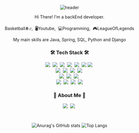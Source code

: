<div align="center">
  
![header](https://capsule-render.vercel.app/api?type=waving&color=auto&height=200&section=header&text=YoungKyu%20Kim&fontSize=90&fontAlign=62&fontAlignY=32&desc=kyuoogle&descSize=25&descAlign=85&descAlignY=50)

<p>Hi There! I'm a backEnd developer.</p>
<p>Basketball⛹️‍♂️,&nbsp;&nbsp;🖥Youtube,&nbsp;&nbsp;💻Programming,&nbsp;&nbsp;🎮LeagueOfLegends</p>
<p> My main skills are Java, Spring, SQL, Python and Django</p>

<h3 align="center">🛠 Tech Stack 🛠</h3>
<p align="center">
  <img src="https://img.shields.io/badge/Java-007396?style=flat&logo=Java&logoColor=white"/></a>&nbsp
  <img src="https://img.shields.io/badge/Spring-6DB33F?style=flat&logo=Spring&logoColor=white"/></a>&nbsp
  <img src="https://img.shields.io/badge/SpringBoot-6DB33F?style=flat&logo=SpringBoot&logoColor=white"/></a>&nbsp
  <img src="https://img.shields.io/badge/Python-white?style=flat&logo=Python&logoColor=#3776AB"/></a>&nbsp
  <img src="https://img.shields.io/badge/Django-092E20?style=flat&logo=Python&logoColor=#3776AB"/></a>&nbsp
  <img src="https://img.shields.io/badge/Markdown-000000?style=flat&logo=Markdown&logoColor=white"/>
  <img src="https://img.shields.io/badge/JavaScript-F7DF1E?style=flat&logo=JavaScript&logoColor=white"/></a>&nbsp</a>
  <br>
  <img src="https://img.shields.io/badge/MySQL-4479A1?style=flat&logo=MySQL&logoColor=white"/></a>&nbsp
  <img src="https://img.shields.io/badge/SQLite-003B57?style=flat&logo=SQLite&logoColor=white"/></a>&nbsp
  <img src="https://img.shields.io/badge/Docker-2496ED?style=flat&logo=Docker&logoColor=white"/></a>&nbsp
  <img src="https://img.shields.io/badge/Figma-F24E1E?style=flat&logo=Figma&logoColor=white"/></a>&nbsp
  <br>
  <img src="https://img.shields.io/badge/vscode-007ACC.svg?&style=for-the-badge&logo=visualstudiocode&logoColor=white"/></a>&nbsp
  <img src="https://img.shields.io/badge/intellij-FE315D.svg?&style=for-the-badge&logo=intellijidea&logoColor=white"/></a>&nbsp
  <img src="https://img.shields.io/badge/eclipse-2C2255.svg?&style=for-the-badge&logo=eclipseide&logoColor=white"/></a>&nbsp
  <br>
  <img src="https://img.shields.io/badge/Discord-5865F2?style=flat&logo=Discord&logoColor=white"/></a>&nbsp
  <img src="https://img.shields.io/badge/Slack-4A154B?style=flat&logo=Slack&logoColor=white"/></a>&nbsp
  <img src="https://img.shields.io/badge/GitHub-gray?style=flat&logo=GitHub&logoColor=black"/></a>&nbsp
  <img src="https://img.shields.io/badge/Git-blue?style=flat&logo=Git&logoColor=F05032"/></a>
</p>


<h3 align="center"> 🎳 About Me 🎳 </h3>
<p align="center">
  <a href="https://ykkdevelopdiary.tistory.com/"><img src="https://img.shields.io/badge/tistory-000000?style=flat&logo=Vimeo&logoColor=white&link=https://ykkdevelopdiary.tistory.com/"/></a>&nbsp
  <a href="https://www.instagram.com/uy9_9nuoy/"><img src="https://img.shields.io/badge/Instagram-E4405F?style=flat&logo=Instagram&logoColor=white&link=https://www.instagram.com/uy9_9nuoy/"/></a>&nbsp
</p>

<br>

![Anurag's GitHub stats](https://github-readme-stats.vercel.app/api?username=kyuoogle&show_icons=true&theme=tokyonight)
![Top Langs](https://github-readme-stats.vercel.app/api/top-langs/?username=kyuoogle&layout=compact&theme=tokyonight)

</div>


